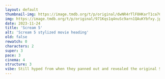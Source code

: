 ```yaml
---
layout: default
thumbnail-img: https://image.tmdb.org/t/p/original/dwNR4rTlF8HKarT1ca7CKuVf7rc.png
img: https://image.tmdb.org/t/p/original/971Kqs1q4nuSc9arn1QAuKYbfxy.jpg
date: 2023-11-24
title: 'Scream 5'
alt: 'Scream 5 stylized movie heading'
old: false
rewatch: 0
characters: 2
super: 3
pace: 3
cinema: 4
structure: 3
vibe: Still hyped from when they panned out and revealed the original Scream house
---
```

